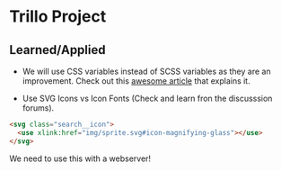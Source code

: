# Trillo Project

## Learned/Applied

- We will use CSS variables instead of SCSS variables as they are an improvement.
  Check out this [awesome article](https://codyhouse.co/blog/post/css-custom-properties-vs-sass-variables) that explains it.

- Use SVG Icons vs Icon Fonts (Check and learn fron the discusssion forums).

```html
<svg class="search__icon">
  <use xlink:href="img/sprite.svg#icon-magnifying-glass"></use>
</svg>
```

We need to use this with a webserver!
